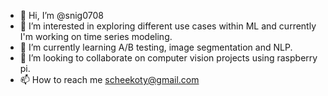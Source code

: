 - 👋 Hi, I’m @snig0708
- 👀 I’m interested in exploring different use cases within ML and currently I'm working on time series modeling.
- 🌱 I’m currently learning A/B testing, image segmentation and NLP.
- 💞️ I’m looking to collaborate on computer vision projects using raspberry pi.
- 📫 How to reach me scheekoty@gmail.com

<!---
snig0708/snig0708 is a ✨ special ✨ repository because its `README.md` (this file) appears on your GitHub profile.
You can click the Preview link to take a look at your changes.
--->
